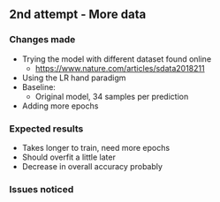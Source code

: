 
## 2nd attempt - More data

### Changes made
- Trying the model with different dataset found online
    - https://www.nature.com/articles/sdata2018211
- Using the LR hand paradigm
- Baseline:
    - Original model, 34 samples per prediction
- Adding more epochs

### Expected results
- Takes longer to train, need more epochs
- Should overfit a little later
- Decrease in overall accuracy probably

### Issues noticed
